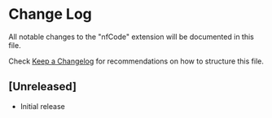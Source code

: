 # Change Log

All notable changes to the "nfCode" extension will be documented in this file.

Check [Keep a Changelog](http://keepachangelog.com/) for recommendations on how to structure this file.

## [Unreleased]

- Initial release
